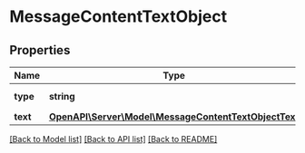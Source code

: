# MessageContentTextObject

## Properties
Name | Type | Description | Notes
------------ | ------------- | ------------- | -------------
**type** | **string** | Always &#x60;text&#x60;. | 
**text** | [**OpenAPI\Server\Model\MessageContentTextObjectText**](MessageContentTextObjectText.md) |  | 

[[Back to Model list]](../README.md#documentation-for-models) [[Back to API list]](../README.md#documentation-for-api-endpoints) [[Back to README]](../README.md)


